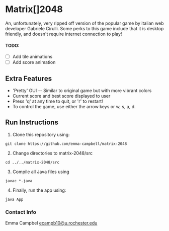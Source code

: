 # Matrix[]2048

An, unfortunately, very ripped off version of the popular game by italian web developer Gabriele Cirulli. Some perks to this game include that it is desktop friendly, and doesn't require internet connection to play!

#### TODO:
- [ ] Add tile animations
- [ ] Add score animation
  
## Extra Features
  
  * 'Pretty' GUI -- Similar to original game but with more vibrant colors
  * Current score and best score displayed to user
  * Press 'q' at any time to quit, or 'r' to restart!
  * To control the game, use either the arrow keys or w, s, a, d.

## Run Instructions

1. Clone this repository using:
  
  ```unix
  git clone https://github.com/emma-campbell/matrix-2048
  ```
2. Change directories to matrix-2048/src
```unix
cd ../../matrix-2048/src
```

3. Compile all Java files using 
```unix
javac *.java
```

4. Finally, run the app using:
```unix
java App
```


### Contact Info
Emma Campbel
ecampb10@u.rochester.edu
